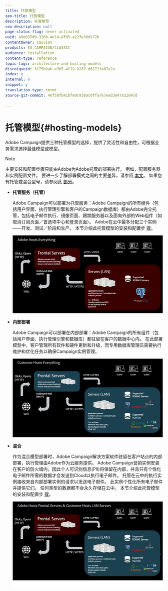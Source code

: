 ```yaml
---
title: 托管模型
seo-title: 托管模型
description: 托管模型
seo-description: null
page-status-flag: never-activated
uuid: a9e035d9-326b-4e14-8f05-a22fe38d172b
contentOwner: sauviat
products: SG_CAMPAIGN/CLASSIC
audience: installation
content-type: reference
topic-tags: architecture-and-hosting-models
discoiquuid: 3175b9ab-e305-4f19-8267-d6172fa07a2a
index: y
internal: n
snippet: y
translation-type: tm+mt
source-git-commit: 46f5bfb41bfe9c938ac0ffa767ead3e47a32047d

---
```



# 托管模型{#hosting-models}

Adobe Campaign提供三种托管模型的选择，提供了灵活性和自由性，可根据业务需求选择最佳模型或模型。

>[!NOTE]
>
>主要安装和配置步骤只能由Adobe为Adobe托管的部署执行。 例如，配置服务器和实例配置文件。 要进一步了解部署模式之间的主要差异，请参阅 [本文](https://helpx.adobe.com/campaign/kb/acc-on-prem-vs-hosted.html)。 如果您有托管或混合型号，请参阅此 [部分](../../installation/using/about-hybrid-and-hosted-models.md)。

* **托管服务（托管）**

   Adobe Campaign可以部署为托管服务：Adobe Campaign的所有组件（包括用户界面、执行管理引擎和客户的Campaign数据库）都由Adobe完全托管，包括电子邮件执行、镜像页面、跟踪服务器以及面向外部的Web组件（如取消订阅页面／首选项中心和登录页面）。 Adobe在云中最多分配三个实例——开发、测试／阶段和生产。 本节介绍此托管模型的安装和配置步 [骤](../../installation/using/hosted-model.md)。

   ![](assets/deployment_hosted.png)

* **内部部署**

   Adobe Campaign可以部署在内部部署：Adobe Campaign的所有组件（包括用户界面、执行管理引擎和数据库）都驻留在客户的数据中心内。 在此部署模型中，客户管理所有软件和硬件更新和升级，而专用数据库管理员需要执行维护和优化任务以确保Campaign实例管理。

   ![](assets/deployment_onpremise.png)

* **混合**

   作为混合模型部署时，Adobe Campaign解决方案软件驻留在客户站点的内部部署，执行管理由Adobe作为云服务提供。 Adobe Campaign营销实例安装在客户的防火墙内，因此个人可识别信息(PII)将保留在内部，并且只有个性化电子邮件所需的数据才会发送到Cloud以执行电子邮件。 托管在云中的执行实例接收来自内部部署实例的请求以发送电子邮件。 此实例个性化所有电子邮件并提供它们。 任何类型的数据都不会永久存储在云中。 本节介绍此托管模型的安装和配置步 [骤](../../installation/using/hybrid-model.md)。

   ![](assets/deployment_hybrid.png)

